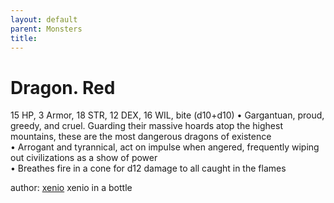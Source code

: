 ```yaml
---
layout: default
parent: Monsters 
title: 
--- 
```

# Dragon. Red
15 HP, 3 Armor, 18 STR, 12 DEX, 16 WIL, bite (d10+d10)
• Gargantuan, proud, greedy, and cruel. Guarding their massive hoards atop the highest mountains, these are the most dangerous dragons of existence  
• Arrogant and tyrannical, act on impulse when angered, frequently wiping out civilizations as a show of power  
• Breathes fire in a cone for d12 damage to all caught in the flames  




author: [xenio](https://xenioinabottle.blogspot.com/2021/02/classic-monsters-for-cairnito-part-1.html) xenio in a bottle


